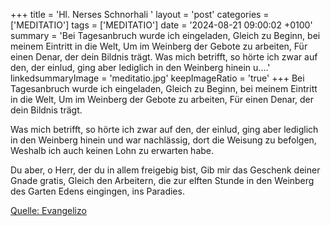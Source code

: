 +++
title = 'Hl. Nerses Schnorhali  '
layout = 'post'
categories = ['MEDITATIO']
tags = ['MEDITATIO']
date = '2024-08-21 09:00:02 +0100'
summary = 'Bei Tagesanbruch wurde ich eingeladen, Gleich zu Beginn, bei meinem Eintritt in die Welt, Um im Weinberg der Gebote zu arbeiten, Für einen Denar, der dein Bildnis trägt.  Was mich betrifft, so hörte ich zwar auf den, der einlud, ging aber lediglich in den Weinberg hinein u....'
linkedsummaryImage = 'meditatio.jpg'
keepImageRatio = 'true'
+++
Bei Tagesanbruch wurde ich eingeladen,
Gleich zu Beginn, bei meinem Eintritt in die Welt,
Um im Weinberg der Gebote zu arbeiten,
Für einen Denar, der dein Bildnis trägt.

Was mich betrifft, so hörte ich zwar auf den, der einlud,
ging aber lediglich in den Weinberg hinein
und war nachlässig, dort die Weisung zu befolgen,
Weshalb ich auch keinen Lohn zu erwarten habe.<!--more-->
 
Du aber, o Herr, der du in allem freigebig bist,
Gib mir das Geschenk deiner Gnade gratis,
Gleich den Arbeitern, die zur elften Stunde
in den Weinberg des Garten Edens eingingen, ins Paradies. 


[Quelle: Evangelizo](https://evangeliumtagfuertag.org/DE/gospel)
